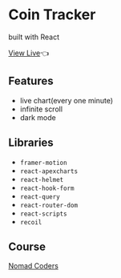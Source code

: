 # Coin Tracker

built with React

[View Live](https://the-new-kim.github.io/coin-tracker/)👈

## Features

- live chart(every one minute)
- infinite scroll
- dark mode

## Libraries

- `framer-motion`
- `react-apexcharts`
- `react-helmet`
- `react-hook-form`
- `react-query`
- `react-router-dom`
- `react-scripts`
- `recoil`

## Course

[Nomad Coders](https://nomadcoders.co/)
